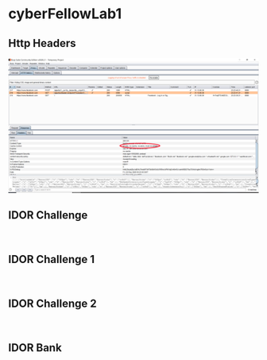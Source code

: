 # cyberFellowLab1

## Http Headers
<img src='Lab1Http.jpg' title='Http header' width='' alt='' />

## IDOR Challenge 
<img src='IDOR1.gif' title='IDOR challenge' width='' alt='' />


## IDOR Challenge 1
<img src='IDORa1.gif' title='IDOR challenge 1' width='' alt='' />

## IDOR Challenge 2
<img src='IDORa2.gif' title='IDOR challenge 2' width='' alt='' />
<img src='IDORb2.gif' title='IDOR challenge 2' width='' alt='' />

## IDOR Bank
<img src='IDORBanka.gif' title='IDOR challenge 2' width='' alt='' />
<img src='IDORBankb.gif' title='IDOR challenge 2' width='' alt='' />
<img src='IDORBankc.gif' title='IDOR challenge 2' width='' alt='' />

